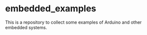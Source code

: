 # embedded_examples
This is a repository to collect some examples of Arduino and other embedded systems.
